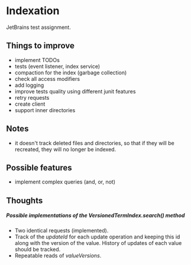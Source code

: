 # Indexation
JetBrains test assignment.

## Things to improve

- implement TODOs
- tests (event listener, index service)
- compaction for the index (garbage collection)
- check all access modifiers
- add logging
- improve tests quality using different junit features
- retry requests
- create client
- support inner directories

## Notes

- it doesn't track deleted files and directories, so that if they will be recreated, they will no longer be indexed.

## Possible features

- implement complex queries (and, or, not)

## Thoughts

##### Possible implementations of the VersionedTermIndex.search() method

- Two identical requests (implemented).
- Track of the *updateId* for each update operation and keeping this id along with the version of the value. History of updates of each value should be tracked.
- Repeatable reads of *valueVersions*.
